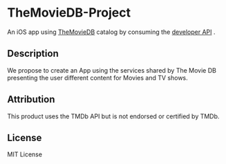 # TheMovieDB-Project
An iOS app using [TheMovieDB](https://www.themoviedb.org) catalog by consuming the [developer API](https://www.themoviedb.org/documentation/api) . 

## Description
We propose to create an App using the services shared by The Movie DB presenting the user different content for Movies and TV shows. 

## Attribution
This product uses the TMDb API but is not endorsed or certified by TMDb.

## License
MIT License
